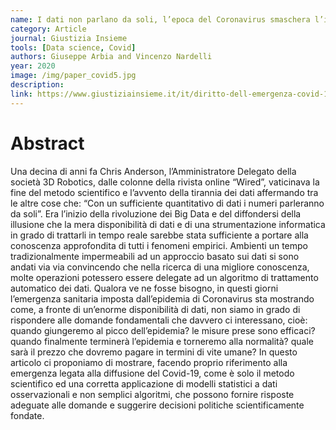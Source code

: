 ```yaml
---
name: I dati non parlano da soli, l’epoca del Coronavirus smaschera l’inganno dell’algoritmo-onnipotente e rivaluta il metodo statistico
category: Article
journal: Giustizia Insieme
tools: [Data science, Covid]
authors: Giuseppe Arbia and Vincenzo Nardelli
year: 2020
image: /img/paper_covid5.jpg
description:      
link: https://www.giustiziainsieme.it/it/diritto-dell-emergenza-covid-19/923-i-dati-non-parlano-da-soli-l-epoca-del-coronavirus-smaschera-l-inganno-dell-algoritmo-onnipotente-e-rivaluta-il-metodo-statistico
---
```


# Abstract
Una decina di anni fa Chris Anderson, l’Amministratore Delegato della società 3D Robotics, dalle colonne della rivista online “Wired”, vaticinava la fine del metodo scientifico e l’avvento della tirannia dei dati affermando tra le altre cose che: “Con un sufficiente quantitativo di dati i numeri parleranno da soli”.  Era l’inizio della rivoluzione dei Big Data e del diffondersi della illusione che la mera disponibilità di dati e di una strumentazione informatica in grado di trattarli in tempo reale sarebbe stata sufficiente a portare alla conoscenza approfondita di tutti i fenomeni empirici. Ambienti un tempo tradizionalmente impermeabili ad un approccio basato sui dati si sono andati via via convincendo che nella ricerca di una migliore conoscenza, molte operazioni potessero essere delegate ad un algoritmo di trattamento automatico dei dati. Qualora ve ne fosse bisogno, in questi giorni l’emergenza sanitaria imposta dall’epidemia di Coronavirus sta mostrando come, a fronte di un’enorme disponibilità di dati, non siamo in grado di rispondere alle domande fondamentali che davvero ci interessano, cioè: quando giungeremo al picco dell’epidemia? le misure prese sono efficaci? quando finalmente terminerà l’epidemia e torneremo alla normalità? quale sarà il prezzo che dovremo pagare in termini di vite umane? In questo articolo ci proponiamo di mostrare, facendo proprio riferimento alla emergenza legata alla diffusione del Covid-19, come è solo il metodo scientifico ed una corretta applicazione di modelli statistici a dati osservazionali e non semplici algoritmi, che possono fornire risposte adeguate alle domande e suggerire decisioni politiche scientificamente fondate. 